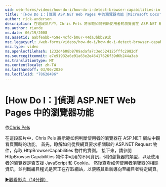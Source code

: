 ```yaml
---
uid: web-forms/videos/how-do-i/how-do-i-detect-browser-capabilities-in-aspnet-web-pages
title: '[How Do I：]偵測 ASP.NET Web Pages 中的瀏覽器功能 |Microsoft Docs'
author: rick-anderson
description: 在這段影片中，Chris Pels 將示範如何判斷使用者的瀏覽器在 ASP.NET 網站中觀看頁面時的功能。 首先，瞭解如何存取方式 。
ms.author: riande
ms.date: 06/19/2008
ms.assetid: aabfeabb-459e-4cfd-b067-44da3bbb291b
msc.legacyurl: /web-forms/videos/how-do-i/how-do-i-detect-browser-capabilities-in-aspnet-web-pages
msc.type: video
ms.openlocfilehash: 1232d4b08b8709adafa7c3ed524125fffc2982df
ms.sourcegitcommit: e7e91932a6e91a63e2e46417626f39d6b244a3ab
ms.translationtype: MT
ms.contentlocale: zh-TW
ms.lasthandoff: 03/06/2020
ms.locfileid: "78628496"
---
```

# <a name="how-do-i-detect-browser-capabilities-in-aspnet-web-pages"></a>[How Do I：]偵測 ASP.NET Web Pages 中的瀏覽器功能

依[Chris Pels](https://twitter.com/chrispels)

在這段影片中，Chris Pels 將示範如何判斷使用者的瀏覽器在 ASP.NET 網站中觀看頁面時的功能。 首先，瞭解如何從與網頁要求相關聯的 ASP.NET Request 物件，存取 HttpBrowserCapabilities 物件的實例。 接下來，請參閱 HttpBrowserCapabilities 物件中可用的不同資訊，例如瀏覽器的類型，以及使用者的瀏覽器是否支援 JavaScript 和 Cookie。 然後查看如何使用者瀏覽器的相關資訊，並判斷編目程式是否正在存取網站，以便將其重新導向至編目者特定網頁。

[&#9654;觀看影片（14分鐘）](https://channel9.msdn.com/Blogs/ASP-NET-Site-Videos/how-do-i-detect-browser-capabilities-in-aspnet-web-pages)
